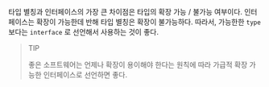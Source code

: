 타입 별칭과 인터페이스의 가장 큰 차이점은 타입의 확장 가능 / 불가능 여부이다. 인터페이스는 확장이 가능한데 반해 타입 별칭은 확장이 불가능하다. 따라서, 가능한한 `type` 보다는 `interface` 로 선언해서 사용하는 것이
좋다.
> TIP
> 
> 좋은 소프트웨어는 언제나 확장이 용이해야 한다는 원칙에 따라 가급적 확장 가능한 인터페이스로 선언하면 좋다.
